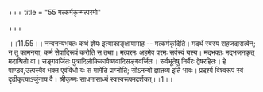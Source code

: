 +++
title = "55 मत्कर्मकृन्मत्परमो"

+++
  
  
।।11.55।। नन्वनन्यभक्तः कथं ज्ञेयः इत्याकाङ्क्षायामाह -- मत्कर्मकृदिति।
मदर्थं स्वस्य सहजदासत्वेन; न तु कामनया; कर्म सेवादिरूपं करोति स तथा।
मत्परमः अहमेव परमः सर्वस्वं यस्य। मद्भक्तः मद्भजनकृत् मदाश्रितो वा।
सङ्गवर्जितः पुत्रादिलौकिकावैष्णवादिसङ्गवर्जितः। सर्वभूतेषु निर्वैरः
द्वेषरहितः। हे पाण्डव,उत्पत्त्यैव भक्त एवंविधो यः स मामेति प्राप्नोति;
सोऽनन्यो ज्ञातव्य इति भावः। प्रदर्श्य विश्वरूपं स्वं दृढीकृत्याऽर्जुनाय
वै। श्रीकृष्णः साधनासाध्यं स्वस्वरूपमदर्शयत्।।1।।
